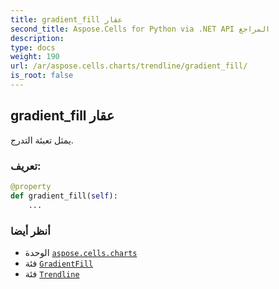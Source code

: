 ```yaml
---
title: gradient_fill عقار
second_title: Aspose.Cells for Python via .NET API المراجع
description:
type: docs
weight: 190
url: /ar/aspose.cells.charts/trendline/gradient_fill/
is_root: false
---
```

##  gradient_fill عقار

يمثل تعبئة التدرج.
###  تعريف:
```python
@property
def gradient_fill(self):
    ...
```

###  أنظر أيضا
* الوحدة [`aspose.cells.charts`](../../)
* فئة [`GradientFill`](/cells/python-net/ar/aspose.cells.drawing/gradientfill)
* فئة [`Trendline`](/cells/python-net/ar/aspose.cells.charts/trendline)
